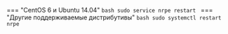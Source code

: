 === "CentOS 6 и Ubuntu 14.04"
    ```bash
    sudo service nrpe restart
    ```
=== "Другие поддерживаемые дистрибутивы"
    ```bash
    sudo systemctl restart nrpe
    ```

